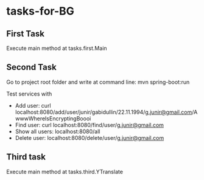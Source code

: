 # tasks-for-BG
## First Task
Execute main method at tasks.first.Main
## Second Task
Go to project root folder and write at command line: mvn spring-boot:run

Test services with
- Add user: 
curl localhost:8080/add/user/junir/gabidullin/22.11.1994/g.junir@gmail.com/AwwwWhereIsEncryptingBoooi
- Find user:
curl localhost:8080/find/user/g.junir@gmail.com
- Show all users:
localhost:8080/all
- Delete user:
localhost:8080/delete/user/g.junir@gmail.com
## Third task
Execute main method at tasks.third.YTranslate

